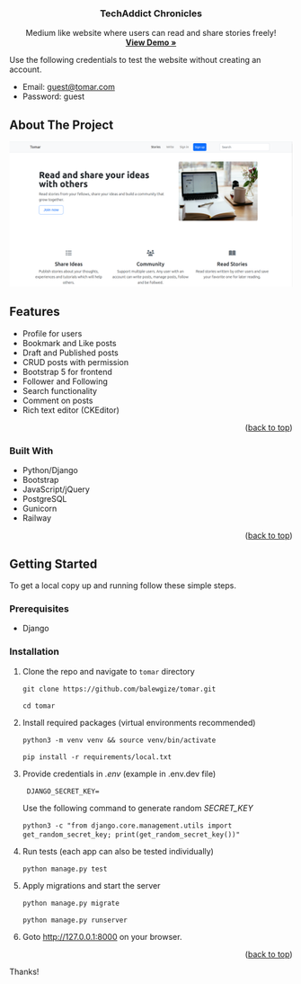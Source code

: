 <a name="readme-top"></a>

<div align="center">
  <h3 align="center">TechAddict Chronicles</h3>

  <p align="center">
    Medium like website where users can read and share stories freely!
    <br />
    <a href="https://tomar.up.railway.app/" target="_blank"><strong>View Demo »</strong></a>
    <br />
  </p>
</div>

Use the following credentials to test the website without creating an account.

- Email: guest@tomar.com
- Password: guest

<!-- ABOUT THE PROJECT -->
## About The Project

[![Screenshot](static/images/home-page.png?raw=true "Tomar")](https://tomar.up.railway.app/)


## Features
- Profile for users
- Bookmark and Like posts 
- Draft and Published posts
- CRUD posts with permission
- Bootstrap 5 for frontend
- Follower and Following 
- Search functionality
- Comment on posts
- Rich text editor (CKEditor)

<p align="right">(<a href="#readme-top">back to top</a>)</p>

### Built With
- Python/Django
- Bootstrap
- JavaScript/jQuery
- PostgreSQL
- Gunicorn
- Railway

<p align="right">(<a href="#readme-top">back to top</a>)</p>


<!-- GETTING STARTED -->
## Getting Started

To get a local copy up and running follow these simple steps.

### Prerequisites

* Django

### Installation

1. Clone the repo and navigate to ```tomar``` directory
   ```
   git clone https://github.com/balewgize/tomar.git
   ```
   ```
   cd tomar
   ```
2. Install required packages (virtual environments recommended)
   ```
   python3 -m venv venv && source venv/bin/activate
   ```
   ```
   pip install -r requirements/local.txt
   ```
3. Provide credentials in *.env* (example in .env.dev file)
   ```
    DJANGO_SECRET_KEY=
   ```
   Use the following command to generate random *SECRET_KEY*
   ```
   python3 -c "from django.core.management.utils import get_random_secret_key; print(get_random_secret_key())"
   ```
4. Run tests (each app can also be tested individually)
   ```
   python manage.py test
   ```
5. Apply migrations and start the server
    ```
    python manage.py migrate
    ```
    ```
    python manage.py runserver
    ```
6. Goto http://127.0.0.1:8000 on your browser.

<p align="right">(<a href="#readme-top">back to top</a>)</p>

Thanks!
